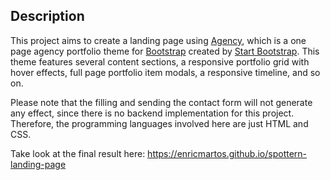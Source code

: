 ## Description

This project aims to create a landing page using [Agency](http://startbootstrap.com/template-overviews/agency/), which is a one page agency portfolio theme for [Bootstrap](http://getbootstrap.com/) created by [Start Bootstrap](http://startbootstrap.com/). This theme features several content sections, a responsive portfolio grid with hover effects, full page portfolio item modals, a responsive timeline, and so on. 

Please note that the filling and sending the contact form will not generate any effect, since there is no backend implementation for this project. Therefore, the programming languages involved here are just HTML and CSS. 

Take look at the final result here: https://enricmartos.github.io/spottern-landing-page

